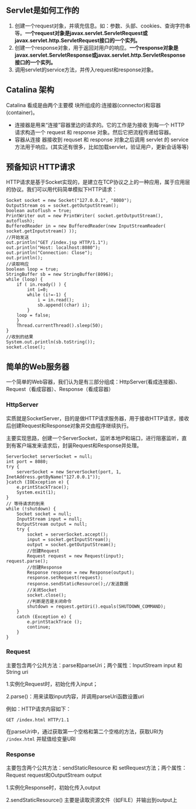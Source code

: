 ## Servlet是如何工作的
1. 创建一个request对象，并填充信息。如：参数、头部、cookies、查询字符串等。**一个request对象是javax.servlet.ServletRequest或javax.servlet.http.ServletRequest接口的一个实列。**
2. 创建一个response对象，用于返回对用户的响应。**一个response对象是javax.servlet.ServletResponse或javax.servlet.http.ServletResponse接口的一个实列。**
3. 调用servlet的service方法，并传入request和response对象。

## Catalina 架构

Catalina 看成是由两个主要模 块所组成的:连接器(connector)和容器(container)。

- 连接器是用来“连接”容器里边的请求的。它的工作是为接收 到每一个 HTTP 请求构造一个 request 和 response 对象。然后它把流程传递给容器。
- 容器从连接 器接收到 requset 和 response 对象之后调用 servlet 的 service 方法用于响应。(其实还有很多，比如加载servlet，验证用户，更新会话等等)

## 预备知识 HTTP请求

HTTP请求是基于Socket实现的，是建立在TCP协议之上的一种应用，属于应用层的协议。我们可以用代码简单模拟下HTTP请求：

	Socket socket = new Socket("127.0.0.1", "8080");
	OutputStream os = socket.getOutputStream();
	boolean autoflush = true;
	PrintWriter out = new PrintWriter( socket.getOutputStream(), autoflush); 
	BufferedReader in = new BufferedReader(new InputStreamReader( socket.getInputstream() )); 
	//开始发送
	out.println("GET /index.jsp HTTP/1.1");
	out.println("Host: localhost:8080");
	out.println("Connection: Close");
	out.println();
	//读取响应
	boolean loop = true;
	StringBuffer sb = new StringBuffer(8096); 
	while (loop) {
		if ( in.ready() ) { 
			int i=0;
			while (i!=-1) {
				i = in.read();
				sb.append((char) i);
			}		loop = false;		}		Thread.currentThread().sleep(50);	}
	//收到的结果	System.out.println(sb.toString()); 	socket.close();

## 简单的Web服务器

一个简单的Web容器，我们认为是有三部分组成：HttpServer(看成连接器)、Request（看成容器）、Response（看成容器）

### HttpServer
实质就是SocketServer，目的是做HTTP请求服务器，用于接收HTTP请求，接收后创建Request和Response对象并交由程序继续执行。主要实现思路，创建一个ServerSocket，监听本地IP和端口，进行阻塞监听，直到有客户端发来请求后，封装Request和Response并处理。	ServerSocket serverSocket = null; 	int port = 8080;
	try {		serverSocket = new ServerSocket(port, 1, InetAddress.getByName("127.0.0.1")); 
	}catch (IOException e) { 
		e.printStackTrace(); 
		System.exit(1);
	}
	// 等待请求的到来
	while (!shutdown) {
		Socket socket = null;
		InputStream input = null;
		OutputStream output = null; 
		try {
			socket = serverSocket.accept();			input = socket.getInputStream();			output = socket.getOutputStream();			//创建Request			Request request = new Request(input); 			request.parse();			//创建Response			Response response = new Response(output);			response.setRequest(request);			response.sendStaticResource();//发送数据
			//关闭Socket
			socket.close();
			//判断是否是关闭命令
			shutdown = request.getUri().equals(SHUTDOWN_COMMAND);        }        catch (Exception e) {			e.printStackTrace ();			continue; 		}	}
### Request
主要包含两个公共方法：parse和parseUri；两个属性：InputStream input 和 String uri
1.实例化Request时，初始化传入input；
2.parse()：用来读取input内容，并调用parseUri函数设置uri

例如：HTTP请求内容如下：

	GET /index.html HTTP/1.1
	
在parseUri中，通过获取第一个空格和第二个空格的方法，获取URI为 `/index.html` 并赋值给变量URI

### Response

主要包含两个公共方法：sendStaticResource 和 setRequest方法；两个属性：Request request和OutputStream output

1.实例化Response时，初始化传入output

2.sendStaticResource() 主要是读取资源文件（如FILE）并输出到output上